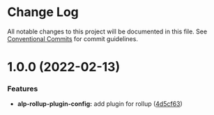 # Change Log

All notable changes to this project will be documented in this file.
See [Conventional Commits](https://conventionalcommits.org) for commit guidelines.

# 1.0.0 (2022-02-13)


### Features

* **alp-rollup-plugin-config:** add plugin for rollup ([4d5cf63](https://github.com/christophehurpeau/alp/commit/4d5cf63af487f05e99651d6bc8959296e3cfe41e))
